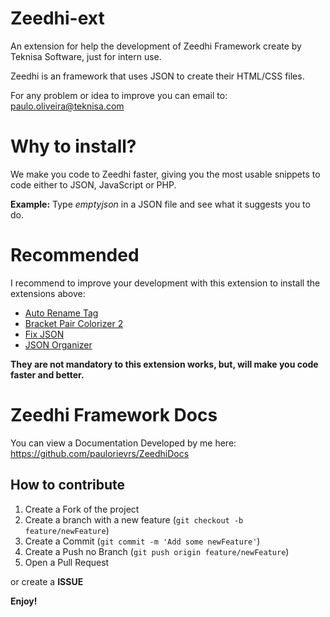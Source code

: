 # Zeedhi-ext

An extension for help the development of Zeedhi Framework create by Teknisa Software, just for intern use.

Zeedhi is an framework that uses JSON to create their HTML/CSS files.

For any problem or idea to improve you can email to: paulo.oliveira@teknisa.com


# Why to install?

We make you code to Zeedhi faster, giving you the most usable snippets to code either to JSON, JavaScript or PHP.

**Example:**
Type *emptyjson* in a JSON file and see what it suggests you to do.

# Recommended

I recommend to improve your development with this extension to install the extensions above:

* [Auto Rename Tag](https://marketplace.visualstudio.com/items?itemName=formulahendry.auto-rename-tag)
* [Bracket Pair Colorizer 2](https://marketplace.visualstudio.com/items?itemName=CoenraadS.bracket-pair-colorizer-2)
* [Fix JSON](https://marketplace.visualstudio.com/items?itemName=oliversturm.fix-json)
* [JSON Organizer](https://marketplace.visualstudio.com/items?itemName=rintoj.json-organizer)

**They are not mandatory to this extension works, but, will make you code faster and better.**

# Zeedhi Framework Docs

You can view a Documentation Developed by me here: https://github.com/paulorievrs/ZeedhiDocs

## How to contribute

1. Create a Fork of the project
2. Create a branch with a new feature (`git checkout -b feature/newFeature`)
3. Create a Commit (`git commit -m 'Add some newFeature'`)
4. Create a Push no Branch (`git push origin feature/newFeature`)
5. Open a Pull Request 

or create a **ISSUE**

**Enjoy!**
